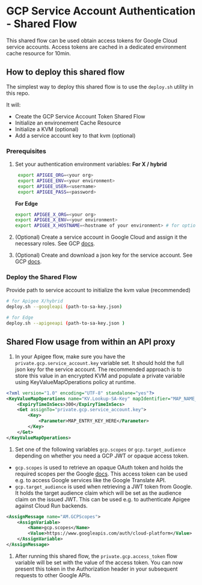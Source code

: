 # GCP Service Account Authentication - Shared Flow

This shared flow can be used obtain access tokens for Google Cloud service
accounts. Access tokens are cached in a dedicated environment cache resource for
10min.

## How to deploy this shared flow

The simplest way to deploy this shared flow is to use the `deploy.sh` utility in
this repo.

It will:

* Create the GCP Service Account Token Shared Flow
* Initialize an environement Cache Resource
* Initialize a KVM (optional)
* Add a service account key to that kvm (optional)

### Prerequisites

1. Set your authentication environment variables:
   **For X / hybrid**

   ```sh
    export APIGEE_ORG=<your org>
    export APIGEE_ENV=<your environment>
    export APIGEE_USER=<username>
    export APIGEE_PASS=<password>
    ```

    **For Edge**

    ```sh
    export APIGEE_X_ORG=<your org>
    export APIGEE_X_ENV=<your environment>
    export APIGEE_X_HOSTNAME=<hostname of your environment> # for optional KVM
    ```

1. (Optional) Create a service account in Google Cloud and assign it the
   necessary roles. See GCP
   [docs](https://cloud.google.com/iam/docs/creating-managing-service-accounts).
1. (Optional) Create and download a json key for the service account. See GCP
   [docs](https://cloud.google.com/iam/docs/creating-managing-service-account-keys).

### Deploy the Shared Flow

Provide path to service account to initialize the kvm value (recommended)

```sh
# for Apigee X/hybrid
deploy.sh --googleapi (path-to-sa-key.json)

# for Edge
deploy.sh --apigeeapi (path-to-sa-key.json )
```

## Shared Flow usage from within an API proxy

1. In your Apigee flow, make sure you have the `private.gcp.service_account.key`
   variable set. It should hold the full json key for the service account. The
   recommended approach is to store this value in an encrypted KVM and populate
   a private variable using KeyValueMapOperations policy at runtime.

```xml
<?xml version="1.0" encoding="UTF-8" standalone="yes"?>
<KeyValueMapOperations name="KV.Lookup-SA-Key" mapIdentifier="MAP_NAME_HERE">
    <ExpiryTimeInSecs>300</ExpiryTimeInSecs>
    <Get assignTo="private.gcp.service_account.key">
        <Key>
            <Parameter>MAP_ENTRY_KEY_HERE</Parameter>
        </Key>
    </Get>
</KeyValueMapOperations>
```

1. Set one of the following variables `gcp.scopes` or `gcp.target_audience`
   depending on whether you need a GCP JWT or opaque access token.

* `gcp.scopes` is used to retrieve an opaque OAuth token and holds the required
  scopes per the Google
  [docs](https://developers.google.com/identity/protocols/oauth2/scopes). This
  access token can be used e.g. to access Google services like the Google
  Translate API.
* `gcp.target_audience` is used when retrieving a JWT token from Google. It
  holds the target audience claim which will be set as the audience claim on the
  issued JWT. This can be used e.g. to authenticate Apigee against Cloud Run
  backends.

```xml
<AssignMessage name="AM.GCPScopes">
    <AssignVariable>
        <Name>gcp.scopes</Name>
        <Value>https://www.googleapis.com/auth/cloud-platform</Value>
    </AssignVariable>
</AssignMessage>
```

1. After running this shared flow, the `private.gcp.access_token` flow variable
   will be set with the value of the access token. You can now present this
   token in the Authorization header in your subsequent requests to other Google
   APIs.
